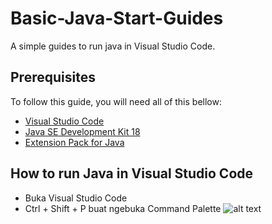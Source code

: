 # Basic-Java-Start-Guides

A simple guides to run java in Visual Studio Code.

## Prerequisites

To follow this guide, you will need all of this bellow:
* [Visual Studio Code](https://code.visualstudio.com/download)
* [Java SE Development Kit 18](https://download.oracle.com/java/18/latest/jdk-18_windows-x64_bin.msi)
* [Extension Pack for Java](https://marketplace.visualstudio.com/items?itemName=vscjava.vscode-java-pack)

## How to run Java in Visual Studio Code

* Buka Visual Studio Code
* Ctrl + Shift + P buat ngebuka Command Palette
![alt text](https://github.com/MirzaHilmi/Basic-Start-Guides/blob/main/docs/Screenshot248.PNG?raw=true)


